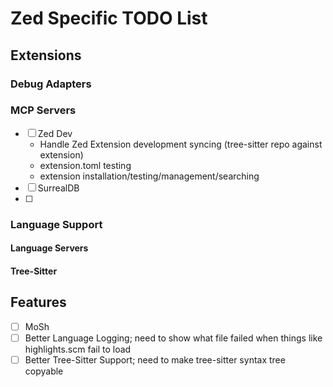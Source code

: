 # Zed Specific TODO List

## Extensions

### Debug Adapters

### MCP Servers

- [ ] Zed Dev
  - Handle Zed Extension development syncing (tree-sitter repo against extension)
  - extension.toml testing
  - extension installation/testing/management/searching
- [ ] SurrealDB
- [ ]

### Language Support

#### Language Servers

#### Tree-Sitter

## Features

- [ ] MoSh
- [ ] Better Language Logging; need to show what file failed when things like highlights.scm fail to load
- [ ] Better Tree-Sitter Support; need to make tree-sitter syntax tree copyable

